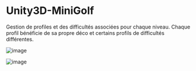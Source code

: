 # Unity3D-MiniGolf

Gestion de profiles et des difficultés associées pour chaque niveau. 
Chaque profil bénéficie de sa propre déco et certains profils de difficultés différentes.

![image](https://user-images.githubusercontent.com/76753488/202313428-938460ff-d5df-45ce-9675-a53e2aa9e0bc.png)


![image](https://user-images.githubusercontent.com/76753488/202313181-18227a4b-7448-49fe-8283-9aaeb7373ed2.png)

